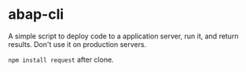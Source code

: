abap-cli
========

A simple script to deploy code to a application server, run it, and return results. 
Don't use it on production servers.

`npm install request` after clone. 
